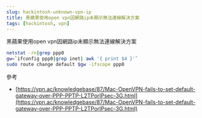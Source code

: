 ```yaml
---
slug: hackintosh-unknown-vpn-ip
title: 黑蘋果使用open vpn因網路ip未顯示無法連線解決方案
tags: [hackintosh, vpn]
---
```


黑蘋果使用open vpn因網路ip未顯示無法連線解決方案

<!--truncate-->

```bash
netstat -rn|grep ppp0
gw=`ifconfig ppp0|grep inet| awk '{ print $4 }'`
sudo route change default $gw -ifscope ppp0
```

參考
- [https://vpn.ac/knowledgebase/87/Mac-OpenVPN-fails-to-set-default-gateway-over-PPP-PPTP-L2TPorIPsec-3G.html](https://vpn.ac/knowledgebase/87/Mac-OpenVPN-fails-to-set-default-gateway-over-PPP-PPTP-L2TPorIPsec-3G.html)